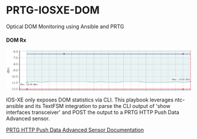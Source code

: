 # PRTG-IOSXE-DOM
Optical DOM Monitoring using Ansible and PRTG

#### DOM Rx  
![screenshot](https://github.com/lhaynes/PRTG-IOSXE-DOM/raw/master/screenshot.png)

IOS-XE only exposes DOM statistics via CLI. This playbook leverages ntc-ansible and its TextFSM integration to parse the CLI output of 'show interfaces transceiver' and POST the output to a PRTG HTTP Push Data Advanced sensor.

[PRTG HTTP Push Data Advanced Sensor Documentation](https://www.paessler.com/manuals/prtg/http_push_data_advanced_sensor)

